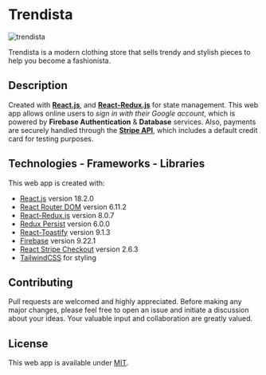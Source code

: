 # Trendista 

![trendista](https://github.com/jayden-n/trendista/assets/94060508/e8f73212-11f1-4b1e-83de-61288a600b1a)

Trendista is a modern clothing store that sells trendy and stylish pieces to help you become a fashionista.

## Description

Created with **[React.js](https://react.dev/)**, and **[React-Redux.js](https://react-redux.js.org)** for state management. This web app allows online users to _sign in with their Google account_, which is powered by **Firebase Authentication** & **Database** services. Also, payments are securely handled through the **[Stripe API](https://stripe.com)**, which includes a default credit card for testing purposes.

## Technologies - Frameworks - Libraries

This web app is created with:

- [React.js](https://reactjs.org) version 18.2.0
- [React Router DOM](https://reactrouter.com/en/main) version 6.11.2
- [React-Redux.js](https://react-redux.js.org) version 8.0.7
- [Redux Persist](https://github.com/rt2zz/redux-persist) version 6.0.0
- [React-Toastify](https://github.com/fkhadra/react-toastify) version 9.1.3
- [Firebase](https://firebase.google.com) version 9.22.1
- [React Stripe Checkout](https://github.com/azmenak/react-stripe-checkout) version 2.6.3
- [TailwindCSS](https://tailwindcss.com/) for styling

## Contributing

Pull requests are welcomed and highly appreciated. Before making any major changes, please feel free to open an issue and initiate a discussion about your ideas. Your valuable input and collaboration are greatly valued.

## License

This web app is available under [MIT](https://choosealicense.com/licenses/mit/).
